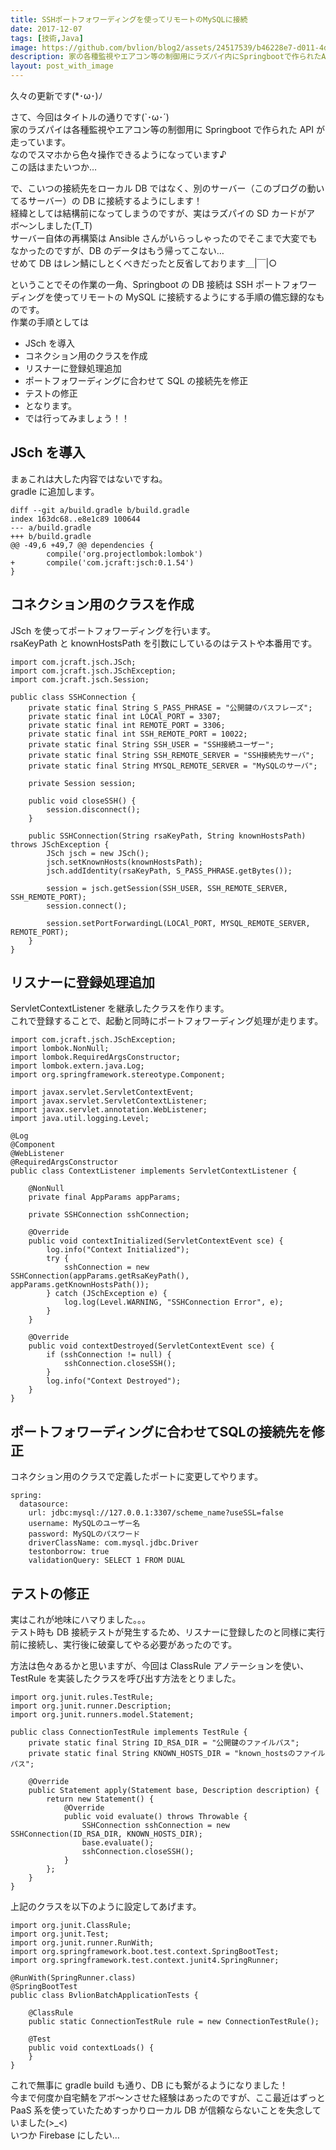 ```yaml
---
title: SSHポートフォワーディングを使ってリモートのMySQLに接続
date: 2017-12-07
tags: [技術,Java]
image: https://github.com/bvlion/blog2/assets/24517539/b46228e7-d011-4d1e-88ea-da2f51b58fd5
description: 家の各種監視やエアコン等の制御用にラズパイ内にSpringbootで作られたAPIサーバーのDB接続を、SSHポートフォワーディングを使ってリモートのMySQLに接続するようにする手順の備忘録的なものです。
layout: post_with_image
---
```


久々の更新です(*･ω･)ﾉ

さて、今回はタイトルの通りです(`･ω･´)  
家のラズパイは各種監視やエアコン等の制御用に Springboot で作られた API が走っています。  
なのでスマホから色々操作できるようになっています♪  
この話はまたいつか…

で、こいつの接続先をローカル DB ではなく、別のサーバー（このブログの動いてるサーバー）の DB に接続するようにします！  
経緯としては結構前になってしまうのですが、実はラズパイの SD カードがアボ〜ンしました(T_T)  
サーバー自体の再構築は Ansible さんがいらっしゃったのでそこまで大変でもなかったのですが、DB のデータはもう帰ってこない…  
せめて DB はレン鯖にしとくべきだったと反省しております＿|￣|○

ということでその作業の一角、Springboot の DB 接続は SSH ポートフォワーディングを使ってリモートの MySQL に接続するようにする手順の備忘録的なものです。  
作業の手順としては

- JSch を導入
- コネクション用のクラスを作成
- リスナーに登録処理追加
- ポートフォワーディングに合わせて SQL の接続先を修正
- テストの修正
- となります。
- では行ってみましょう！！

## JSch を導入

まぁこれは大した内容ではないですね。  
gradle に追加します。

```
diff --git a/build.gradle b/build.gradle
index 163dc68..e8e1c89 100644
--- a/build.gradle
+++ b/build.gradle
@@ -49,6 +49,7 @@ dependencies {
        compile('org.projectlombok:lombok')
+       compile('com.jcraft:jsch:0.1.54')
}
```

## コネクション用のクラスを作成

JSch を使ってポートフォワーディングを行います。  
rsaKeyPath と knownHostsPath を引数にしているのはテストや本番用です。

```
import com.jcraft.jsch.JSch;
import com.jcraft.jsch.JSchException;
import com.jcraft.jsch.Session;

public class SSHConnection {
    private static final String S_PASS_PHRASE = "公開鍵のパスフレーズ";
    private static final int LOCAl_PORT = 3307;
    private static final int REMOTE_PORT = 3306;
    private static final int SSH_REMOTE_PORT = 10022;
    private static final String SSH_USER = "SSH接続ユーザー";
    private static final String SSH_REMOTE_SERVER = "SSH接続先サーバ";
    private static final String MYSQL_REMOTE_SERVER = "MySQLのサーバ";

    private Session session;

    public void closeSSH() {
        session.disconnect();
    }

    public SSHConnection(String rsaKeyPath, String knownHostsPath) throws JSchException {
        JSch jsch = new JSch();
        jsch.setKnownHosts(knownHostsPath);
        jsch.addIdentity(rsaKeyPath, S_PASS_PHRASE.getBytes());

        session = jsch.getSession(SSH_USER, SSH_REMOTE_SERVER, SSH_REMOTE_PORT);
        session.connect();

        session.setPortForwardingL(LOCAl_PORT, MYSQL_REMOTE_SERVER, REMOTE_PORT);
    }
}
```

## リスナーに登録処理追加

ServletContextListener を継承したクラスを作ります。  
これで登録することで、起動と同時にポートフォワーディング処理が走ります。

```
import com.jcraft.jsch.JSchException;
import lombok.NonNull;
import lombok.RequiredArgsConstructor;
import lombok.extern.java.Log;
import org.springframework.stereotype.Component;

import javax.servlet.ServletContextEvent;
import javax.servlet.ServletContextListener;
import javax.servlet.annotation.WebListener;
import java.util.logging.Level;

@Log
@Component
@WebListener
@RequiredArgsConstructor
public class ContextListener implements ServletContextListener {

    @NonNull
    private final AppParams appParams;

    private SSHConnection sshConnection;

    @Override
    public void contextInitialized(ServletContextEvent sce) {
        log.info("Context Initialized");
        try {
            sshConnection = new SSHConnection(appParams.getRsaKeyPath(), appParams.getKnownHostsPath());
        } catch (JSchException e) {
            log.log(Level.WARNING, "SSHConnection Error", e);
        }
    }

    @Override
    public void contextDestroyed(ServletContextEvent sce) {
        if (sshConnection != null) {
            sshConnection.closeSSH();
        }
        log.info("Context Destroyed");
    }
}
```

## ポートフォワーディングに合わせてSQLの接続先を修正

コネクション用のクラスで定義したポートに変更してやります。

```
spring:
  datasource:
    url: jdbc:mysql://127.0.0.1:3307/scheme_name?useSSL=false
    username: MySQLのユーザー名
    password: MySQLのパスワード
    driverClassName: com.mysql.jdbc.Driver
    testonborrow: true
    validationQuery: SELECT 1 FROM DUAL
```

## テストの修正

実はこれが地味にハマりました。。。  
テスト時も DB 接続テストが発生するため、リスナーに登録したのと同様に実行前に接続し、実行後に破棄してやる必要があったのです。

方法は色々あるかと思いますが、今回は ClassRule アノテーションを使い、TestRule を実装したクラスを呼び出す方法をとりました。

```
import org.junit.rules.TestRule;
import org.junit.runner.Description;
import org.junit.runners.model.Statement;

public class ConnectionTestRule implements TestRule {
    private static final String ID_RSA_DIR = "公開鍵のファイルパス";
    private static final String KNOWN_HOSTS_DIR = "known_hostsのファイルパス";

    @Override
    public Statement apply(Statement base, Description description) {
        return new Statement() {
            @Override
            public void evaluate() throws Throwable {
                SSHConnection sshConnection = new SSHConnection(ID_RSA_DIR, KNOWN_HOSTS_DIR);
                base.evaluate();
                sshConnection.closeSSH();
            }
        };
    }
}
```

上記のクラスを以下のように設定してあげます。

```
import org.junit.ClassRule;
import org.junit.Test;
import org.junit.runner.RunWith;
import org.springframework.boot.test.context.SpringBootTest;
import org.springframework.test.context.junit4.SpringRunner;

@RunWith(SpringRunner.class)
@SpringBootTest
public class BvlionBatchApplicationTests {

    @ClassRule
    public static ConnectionTestRule rule = new ConnectionTestRule();

    @Test
    public void contextLoads() {
    }
}
```

これで無事に gradle build も通り、DB にも繋がるようになりました！  
今まで何度か自宅鯖をアボ〜ンさせた経験はあったのですが、ここ最近はずっと PaaS 系を使っていたためすっかりローカル DB が信頼ならないことを失念していました(>_<)  
いつか Firebase にしたい…